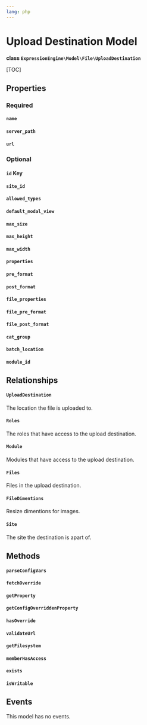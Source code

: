 ```yaml
---
lang: php
---
```


<!--
    This source file is part of the open source project
    ExpressionEngine User Guide (https://github.com/ExpressionEngine/ExpressionEngine-User-Guide)

    @link      https://expressionengine.com/
    @copyright Copyright (c) 2003-2021, Packet Tide, LLC (https://packettide.com)
    @license   https://expressionengine.com/license Licensed under Apache License, Version 2.0
-->

# Upload Destination Model

**class `ExpressionEngine\Model\File\UploadDestination`**

[TOC]

## Properties

### Required
#### `name`
#### `server_path`
#### `url`

### Optional
#### `id` Key
#### `site_id`
#### `allowed_types`
#### `default_modal_view`
#### `max_size`
#### `max_height`
#### `max_width`
#### `properties`
#### `pre_format`
#### `post_format`
#### `file_properties`
#### `file_pre_format`
#### `file_post_format`
#### `cat_group`
#### `batch_location`
#### `module_id`


## Relationships

#### `UploadDestination`
The location the file is uploaded to.

#### `Roles`
The roles that have access to the upload destination.

#### `Module`
Modules that have access to the upload destination.

#### `Files`
Files in the upload destination.

#### `FileDimentions`
Resize dimentions for images.

#### `Site`
The site the destination is apart of.


## Methods

#### `parseConfigVars`
#### `fetchOverride`
#### `getProperty`
#### `getConfigOverriddenProperty`
#### `hasOverride`
#### `validateUrl`
#### `getFilesystem`
#### `memberHasAccess`
#### `exists`
#### `isWritable`

## Events
This model has no events.